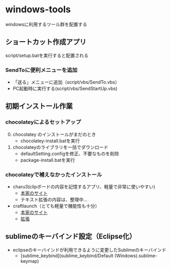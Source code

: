 # windows-tools
windowsに利用するツール群を配置する

## ショートカット作成アプリ

script/setup.batを実行すると配置される

### SendToに便利メニューを追加

* 「送る」メニューに追加（script/vbs/SendTo.vbs）
* PC起動時に実行する(script/vbs/SendStartUp.vbs)

## 初期インストール作業

### chocolateyによるセットアップ

0. chocolatey のインストールがまだのとき
    * chocolatey-install.batを実行
0. chocolateyのライブラリを一括でダウンロード
    * defaultSetting.configを修正、不要なものを削除
    * package-install.batを実行

### chocolateyで補えなかったインストール

* charu3(clipボードの内容を記憶するアプリ、軽量で非常に使いやすい)
    * [本家のサイト](http://keijiweb.com/software.html)
    * テキスト拡張の内容は、整理中...
* craftlaunch（とても軽量で機能性も十分）
    * [本家のサイト](https://sites.google.com/site/craftware/clnch)
    * [拡張](https://github.com/nitoyon/clnch3_extensions)

## sublimeのキーバインド設定（Eclipse化）

* eclipseのキーバインドが利用できるように変更したSublimeのキーバインド
    * [sublime_keybind](sublime_keybind/Default (Windows).sublime-keymap)